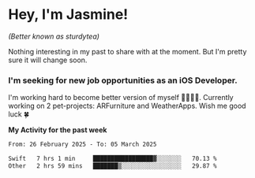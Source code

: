 # Hey, I'm Jasmine!
_(Better known as sturdytea)_

Nothing interesting in my past to share with at the moment. 
But I'm pretty sure it will change soon.

### I'm seeking for new job opportunities as an iOS Developer. 

I'm working hard to become better version of myself 🙇‍♀🏋️‍♀️. 
Currently working on 2 pet-projects: ARFurniture and WeatherApps. 
Wish me good luck 🍀

**My Activity for the past week**

<!--START_SECTION:waka-->

```txt
From: 26 February 2025 - To: 05 March 2025

Swift   7 hrs 1 min     █████████████████▓░░░░░░░   70.13 %
Other   2 hrs 59 mins   ███████▒░░░░░░░░░░░░░░░░░   29.87 %
```

<!--END_SECTION:waka-->
